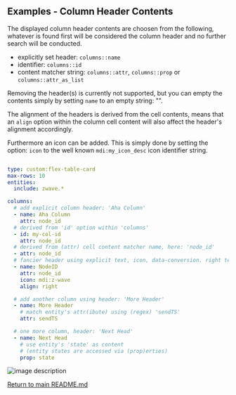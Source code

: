 ## Examples - Column Header Contents

<!-- [full text section] -->

The displayed column header contents are choosen from the following, whatever
is found first will be considered the column header and no further search will
be conducted.

* explicitly set header: `columns::name` 
* identifier: `columns::id`
* content matcher string: `columns::attr`, `columns::prop` or `columns::attr_as_list`

Removing the header(s) is currently not supported, but you can empty the contents
simply by setting `name` to an empty string: "".

The alignment of the headers is derived from the cell contents, means that an
`align` option within the column cell content will also affect the header's 
alignment accordingly.

Furthermore an icon can be added. This is simply done by setting the option:
`icon` to the well known `mdi:my_icon_desc` icon identifier string.

<!-- [listing section] -->
```yaml

type: custom:flex-table-card 
max-rows: 10
entities:
  include: zwave.*

columns:
  # add explicit column header: 'Aha Column'
  - name: Aha Column
    attr: node_id
  # derived from 'id' option within 'columns'
  - id: my-col-id
    attr: node_id
  # derived from (attr) cell content matcher name, here: 'node_id'
  - attr: node_id
  # fancier header using explicit text, icon, data-conversion. right text alignment
  - name: NodeID
    attr: node_id
    icon: mdi:z-wave
    align: right

  # add another column using header: 'More Header'
  - name: More Header
    # match entity's attr(ibute) using (regex) 'sendTS'
    attr: sendTS

  # one more column, header: 'Next Head'
  - name: Next Head
    # use entity's 'state' as content 
    # (entity states are accessed via (prop)erties)
    prop: state
```

<!-- [example image section] -->
<!-- use issue #123 for dumping images and link them here -->
![image description](http://url/to/img.png)

[Return to main README.md](../README.md)
